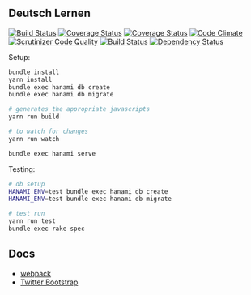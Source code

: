 Deutsch Lernen
-----------------------

[![Build Status](https://travis-ci.org/mjacobus/deutsch.svg?branch=master)](https://travis-ci.org/mjacobus/deutsch)
[![Coverage Status](https://coveralls.io/repos/github/mjacobus/deutsch/badge.svg?branch=csv)](https://coveralls.io/github/mjacobus/deutsch?branch=csv)
[![Coverage Status](https://coveralls.io/repos/github/mjacobus/deutsch/badge.svg?branch=master)](https://coveralls.io/github/mjacobus/deutsch?branch=master)
[![Code Climate](https://codeclimate.com/github/mjacobus/deutsch/badges/gpa.svg)](https://codeclimate.com/github/mjacobus/deutsch)
[![Scrutinizer Code Quality](https://scrutinizer-ci.com/g/mjacobus/deutsch/badges/quality-score.png?b=master)](https://scrutinizer-ci.com/g/mjacobus/deutsch/?branch=master)
[![Build Status](https://travis-ci.org/mjacobus/deutsch.svg?branch=master)](https://travis-ci.org/mjacobus/deutsch)
[![Dependency Status](https://gemnasium.com/badges/github.com/mjacobus/deutsch.svg)](https://gemnasium.com/github.com/mjacobus/deutsch)



Setup:

```bash
bundle install
yarn install
bundle exec hanami db create
bundle exec hanami db migrate

# generates the appropriate javascripts
yarn run build

# to watch for changes
yarn run watch

bundle exec hanami serve
```

Testing:

```bash
# db setup
HANAMI_ENV=test bundle exec hanami db create
HANAMI_ENV=test bundle exec hanami db migrate

# test run
yarn run test
bundle exec rake spec
```

## Docs

- [webpack](https://webpack.github.io/docs/library-and-externals.html#examples)
- [Twitter Bootstrap](http://getbootstrap.com/css/)
